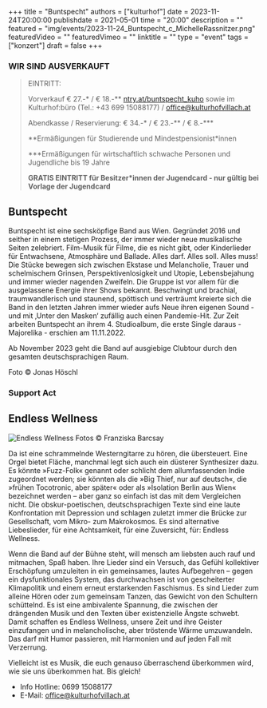 +++
title = "Buntspecht"
authors = ["kulturhof"]
date = 2023-11-24T20:00:00
publishdate = 2021-05-01
time = "20:00"
description = ""
featured = "img/events/2023-11-24_Buntspecht_c_MichelleRassnitzer.png"
featuredVideo = ""
featuredVimeo = ""
linktitle = ""
type = "event"
tags = ["konzert"]
draft = false
+++

### WIR SIND AUSVERKAUFT ###


> EINTRITT: 
> 
> Vorverkauf € 27.-\* / € 18.-\*\*  [ntry.at/buntspecht_kuho](https://ntry.at/buntspecht_kuho) sowie im Kulturhof:büro (Tel.: +43 699 15088177) / office@kulturhofvillach.at
> 
> Abendkasse / Reservierung: € 34.-\* / € 23.-\*\* / € 8.-\*\*\*
> 
> \*\*Ermäßigungen für Studierende und Mindestpensionist\*innen
> 
> \*\*\*Ermäßigungen für wirtschaftlich schwache Personen und Jugendliche bis 19 Jahre
> 
> **GRATIS EINTRITT für Besitzer\*innen der Jugendcard - nur gültig bei Vorlage der Jugendcard**



## Buntspecht

Buntspecht ist eine sechsköpfige Band aus Wien. Gegründet 2016 und seither in einem stetigen Prozess, der immer wieder neue musikalische Seiten zelebriert. Film-Musik für Filme, die es nicht gibt, oder Kinderlieder für Entwachsene, Atmosphäre und Ballade. Alles darf. Alles soll. Alles muss! Die Stücke bewegen sich zwischen Ekstase und Melancholie, Trauer und schelmischem Grinsen, Perspektivenlosigkeit und Utopie, Lebensbejahung und immer wieder nagenden Zweifeln. Die Gruppe ist vor allem für die ausgelassene Energie ihrer Shows bekannt. Beschwingt und brachial, traumwandlerisch und staunend, spöttisch und verträumt kreierte sich die Band in den letzten Jahren immer wieder aufs Neue ihren eigenen Sound - und mit ‚Unter den Masken‘ zufällig auch einen Pandemie-Hit. Zur Zeit arbeiten Buntspecht an ihrem 4. Studioalbum, die erste Single daraus - Majorelika - erschien am 11.11.2022. 

Ab November 2023 geht die Band auf ausgiebige Clubtour durch den gesamten deutschsprachigen Raum.

Foto © Jonas Höschl

### Support Act
## Endless Wellness

![Endless Wellness](/img/events/2023-11-24_Endless_Wellness_c_Franziska_Barcsay.jpg)
Fotos © Franziska Barcsay

Da ist eine schrammelnde Westerngitarre zu hören, die übersteuert. Eine Orgel bietet Fläche, manchmal legt sich auch ein düsterer Synthesizer dazu. Es könnte »Fuzz-Folk« genannt oder schlicht dem allumfassenden Indie zugeordnet werden; sie könnten als die »Big Thief, nur auf deutsch«, die »frühen Tocotronic, aber später« oder als »Isolation Berlin aus Wien« bezeichnet werden – aber ganz so einfach ist das mit dem Vergleichen nicht. Die obskur-poetischen, deutschsprachigen Texte sind eine laute Konfrontation mit Depression und schlagen zuletzt immer die Brücke zur Gesellschaft, vom Mikro- zum Makrokosmos. Es sind alternative Liebeslieder, für eine Achtsamkeit, für eine Zuversicht, für: Endless Wellness.

Wenn die Band auf der Bühne steht, will mensch am liebsten auch rauf und mitmachen, Spaß haben. Ihre Lieder sind ein Versuch, das Gefühl kollektiver Erschöpfung umzuleiten in ein gemeinsames, lautes Aufbegehren – gegen ein dysfunktionales System, das durchwachsen ist von gescheiterter Klimapolitik und einem erneut erstarkenden Faschismus. Es sind Lieder zum alleine Hören oder zum gemeinsam Tanzen, das Gewicht von den Schultern schüttelnd. Es ist eine ambivalente Spannung, die zwischen der drängenden Musik und den Texten über existenzielle Ängste schwebt. Damit schaffen es Endless Wellness, unsere Zeit und ihre Geister einzufangen und in melancholische, aber tröstende Wärme umzuwandeln. Das darf mit Humor passieren, mit Harmonien und auf jeden Fall mit Verzerrung.

Vielleicht ist es Musik, die euch genauso überraschend überkommen wird, wie sie uns überkommen hat. Bis gleich! 




- Info Hotline: 0699 15088177 
- E-Mail: office@kulturhofvillach.at

